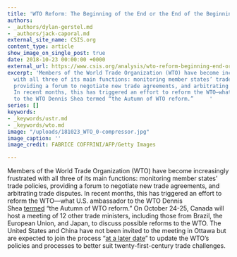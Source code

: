 ```yaml
---
title: 'WTO Reform: The Beginning of the End or the End of the Beginning?'
authors:
- _authors/dylan-gerstel.md
- _authors/jack-caporal.md
external_site_name: CSIS.org
content_type: article
show_image_on_single_post: true
date: 2018-10-23 00:00:00 +0000
external_url: https://www.csis.org/analysis/wto-reform-beginning-end-or-end-beginning
excerpt: 'Members of the World Trade Organization (WTO) have become increasingly frustrated
  with all three of its main functions: monitoring member states’ trade policies,
  providing a forum to negotiate new trade agreements, and arbitrating trade disputes.
  In recent months, this has triggered an effort to reform the WTO—what U.S. ambassador
  to the WTO Dennis Shea termed “the Autumn of WTO reform.”     '
series: []
keywords:
- _keywords/ustr.md
- _keywords/wto.md
image: "/uploads/181023_WTO_0-compressor.jpg"
image_caption: ''
image_credit: FABRICE COFFRINI/AFP/Getty Images

---
```

Members of the World Trade Organization (WTO) have become increasingly frustrated with all three of its main functions: monitoring member states’ trade policies, providing a forum to negotiate new trade agreements, and arbitrating trade disputes. In recent months, this has triggered an effort to reform the WTO—what U.S. ambassador to the WTO Dennis Shea [termed](https://www.csis.org/events/wto-looking-forward) “the Autumn of WTO reform.” On October 24-25, Canada will host a meeting of 12 other trade ministers, including those from Brazil, the European Union, and Japan, to discuss possible reforms to the WTO. The United States and China have not been invited to the meeting in Ottawa but are expected to join the process “[at a later date](https://www.bbc.com/news/world-us-canada-45674264)” to update the WTO’s policies and processes to better suit twenty-first-century trade challenges.